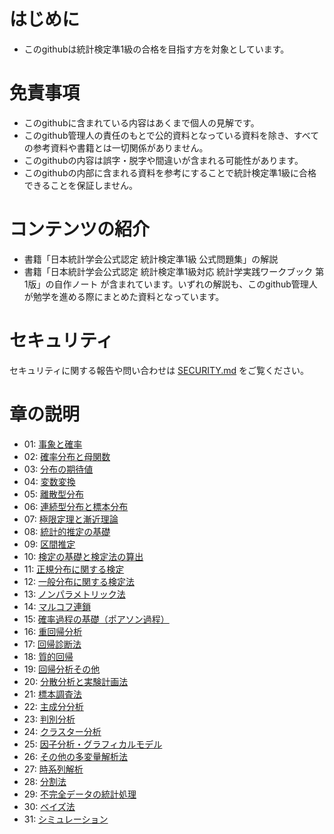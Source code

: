 # はじめに
* このgithubは統計検定準1級の合格を目指す方を対象としています。

# 免責事項
* このgithubに含まれている内容はあくまで個人の見解です。
* このgithub管理人の責任のもとで公的資料となっている資料を除き、すべての参考資料や書籍とは一切関係がありません。
* このgithubの内容は誤字・脱字や間違いが含まれる可能性があります。
* このgithubの内部に含まれる資料を参考にすることで統計検定準1級に合格できることを保証しません。

# コンテンツの紹介
* 書籍「日本統計学会公式認定 統計検定準1級 公式問題集」の解説
* 書籍「日本統計学会公式認定 統計検定準1級対応 統計学実践ワークブック 第1版」の自作ノート
が含まれています。いずれの解説も、このgithub管理人が勉学を進める際にまとめた資料となっています。

# セキュリティ
セキュリティに関する報告や問い合わせは [SECURITY.md](./SECURITY.md) をご覧ください。

# 章の説明
- 01: [事象と確率](./grade1semi_WB/chapter_1/)
- 02: [確率分布と母関数](./grade1semi_WB/chapter_2/)
- 03: [分布の期待値](./grade1semi_WB/chapter_3/)
- 04: [変数変換](./grade1semi_WB/chapter_4/)
- 05: [離散型分布](./grade1semi_WB/chapter_5/)
- 06: [連続型分布と標本分布](./grade1semi_WB/chapter_6/)
- 07: [極限定理と漸近理論](./grade1semi_WB/chapter_7/)
- 08: [統計的推定の基礎](./grade1semi_WB/chapter_8/)
- 09: [区間推定](./grade1semi_WB/chapter_9/)
- 10: [検定の基礎と検定法の算出](./grade1semi_WB/chapter_10/)
- 11: [正規分布に関する検定](./grade1semi_WB/chapter_11/)
- 12: [一般分布に関する検定法](./grade1semi_WB/chapter_12/)
- 13: [ノンパラメトリック法](./grade1semi_WB/chapter_13/)
- 14: [マルコフ連鎖](./grade1semi_WB/chapter_14/)
- 15: [確率過程の基礎（ポアソン過程）](./grade1semi_WB/chapter_15/)
- 16: [重回帰分析](./grade1semi_WB/chapter_16/)
- 17: [回帰診断法](./grade1semi_WB/chapter_17/)
- 18: [質的回帰](./grade1semi_WB/chapter_18/)
- 19: [回帰分析その他](./grade1semi_WB/chapter_19/)
- 20: [分散分析と実験計画法](./grade1semi_WB/chapter_20/)
- 21: [標本調査法](./grade1semi_WB/chapter_21/)
- 22: [主成分分析](./grade1semi_WB/chapter_22/)
- 23: [判別分析](./grade1semi_WB/chapter_23/)
- 24: [クラスター分析](./grade1semi_WB/chapter_24/)
- 25: [因子分析・グラフィカルモデル](./grade1semi_WB/chapter_25/)
- 26: [その他の多変量解析法](./grade1semi_WB/chapter_26/)
- 27: [時系列解析](./grade1semi_WB/chapter_27/)
- 28: [分割法](./grade1semi_WB/chapter_28/)
- 29: [不完全データの統計処理](./grade1semi_WB/chapter_29/)
- 30: [ベイズ法](./grade1semi_WB/chapter_30/)
- 31: [シミュレーション](./grade1semi_WB/chapter_31/)